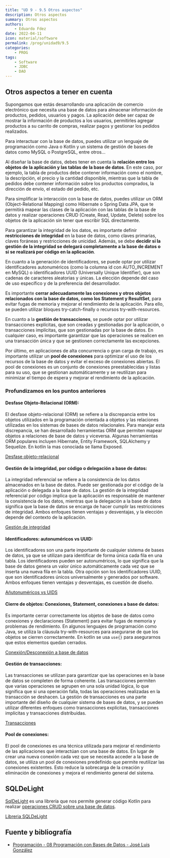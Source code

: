```yaml
---
title: "UD 9 - 9.5 Otros aspectos"
description: Otros aspectos
summary: Otros aspectos
authors:
    - Eduardo Fdez
date: 2022-04-11
icon: material/software
permalink: /prog/unidad9/9.5
categories:
    - PROG
tags:
    - Software
    - JDBC
    - DAO
---
```

## Otros aspectos a tener en cuenta

Supongamos que estás desarrollando una aplicación de comercio electrónico que necesita una base de datos para almacenar información de productos, pedidos, usuarios y pagos. La aplicación debe ser capaz de mostrar la información de productos a los usuarios, permitirles agregar productos a su carrito de compras, realizar pagos y gestionar los pedidos realizados.

Para interactuar con la base de datos, puedes utilizar un lenguaje de programación como Java o Kotlin y un sistema de gestión de bases de datos como MySQL o PostgreSQL, entre otros...

Al diseñar la base de datos, debes tener en cuenta la **relación entre los objetos de la aplicación y las tablas de la base de datos**. En este caso, por ejemplo, la tabla de productos debe contener información como el nombre, la descripción, el precio y la cantidad disponible, mientras que la tabla de pedidos debe contener información sobre los productos comprados, la dirección de envío, el estado del pedido, etc.

Para simplificar la interacción con la base de datos, puedes utilizar un ORM (Object-Relational Mapping) como Hibernate o Spring Data JPA, que te permitirá mapear las clases de la aplicación con las tablas de la base de datos y realizar operaciones CRUD (Create, Read, Update, Delete) sobre los objetos de la aplicación sin tener que escribir SQL directamente.

Para garantizar la integridad de los datos, es importante definir **restricciones de integridad** en la base de datos, como claves primarias, claves foráneas y restricciones de unicidad. Además, se debe **decidir si la gestión de la integridad se delegará completamente a la base de datos o si se realizará por código en la aplicación**.

En cuanto a la generación de identificadores, se puede optar por utilizar identificadores autonuméricos (como la columna id con AUTO_INCREMENT en MySQL) o identificadores UUID (Universally Unique Identifier), que son cadenas de caracteres aleatorias y únicas. La elección depende del caso de uso específico y de la preferencia del desarrollador.

Es importante **cerrar adecuadamente las conexiones y otros objetos relacionados con la base de datos, como los Statement y ResultSet**, para evitar fugas de memoria y mejorar el rendimiento de la aplicación. Para ello, se pueden utilizar bloques try-catch-finally o recursos try-with-resources.

En cuanto a la **gestión de transacciones**, se puede optar por utilizar transacciones explícitas, que son creadas y gestionadas por la aplicación, o transacciones implícitas, que son gestionadas por la base de datos. En cualquier caso, es importante garantizar que las operaciones se realicen en una transacción única y que se gestionen correctamente las excepciones.

Por último, en aplicaciones de alta concurrencia o gran carga de trabajo, es importante utilizar un **pool de conexiones** para optimizar el uso de los recursos de la base de datos y evitar el exceso de conexiones abiertas. El pool de conexiones es un conjunto de conexiones preestablecidas y listas para su uso, que se gestionan automáticamente y se reutilizan para minimizar el tiempo de espera y mejorar el rendimiento de la aplicación.

### Profundizamos en los puntos anteriores

#### Desfase Objeto-Relacional (ORM):

El desfase objeto-relacional (ORM) se refiere a la discrepancia entre los objetos utilizados en la programación orientada a objetos y las relaciones utilizadas en los sistemas de bases de datos relacionales. Para manejar esta discrepancia, se han desarrollado herramientas ORM que permiten mapear objetos a relaciones de base de datos y viceversa. Algunas herramientas ORM populares incluyen Hibernate, Entity Framework, SQLAlchemy y Sequelize. En kotlin la mas conocíada se llama Exposed.

[Desfase objeto-relacional](https://github.com/joseluisgs/Programacion-08-2022-2023#el-desfase-objeto-relacional)

#### Gestión de la integridad, por código o delegación a base de datos:

La integridad referencial se refiere a la consistencia de los datos almacenados en la base de datos. Puede ser gestionada por el código de la aplicación o delegada a la base de datos. La gestión de la integridad referencial por código implica que la aplicación es responsable de mantener la consistencia de los datos, mientras que la delegación a la base de datos significa que la base de datos se encarga de hacer cumplir las restricciones de integridad. Ambos enfoques tienen ventajas y desventajas, y la elección depende del contexto de la aplicación.

[Gestión de integridad](https://github.com/joseluisgs/Programacion-08-2022-2023#gesti%C3%B3n-de-integridad-por-c%C3%B3digo-o-delegaci%C3%B3n-en-la-base-de-datos)

#### Identificadores: autonuméricos vs UUID:

Los identificadores son una parte importante de cualquier sistema de bases de datos, ya que se utilizan para identificar de forma única cada fila en una tabla. Los identificadores pueden ser autonuméricos, lo que significa que la base de datos genera un valor único automáticamente cada vez que se inserta una nueva fila en la tabla. Otra opción son los identificadores UUID, que son identificadores únicos universalmente y generados por software. Ambos enfoques tienen ventajas y desventajas, es cuestión de diseño.

[Añutonuméricos vs UIDS](https://github.com/joseluisgs/Programacion-08-2022-2023#autonum%C3%A9ricos-vs-uuid)

#### Cierre de objetos: Conexiones, Statement, conexiones a base de datos:

Es importante cerrar correctamente los objetos de base de datos como conexiones y declaraciones (Statement) para evitar fugas de memoria y problemas de rendimiento. En algunos lenguajes de programación como Java, se utiliza la cláusula try-with-resources para asegurarse de que los objetos se cierren correctamente. En kotlin se usa `use{}` para asegurarnos que estos elementos quedan cerrados.

[Conexión/Desconexión a base de datos](https://github.com/joseluisgs/Programacion-08-2022-2023#conexi%C3%B3n-a-la-base-de-datos)

#### Gestión de transacciones:

Las transacciones se utilizan para garantizar que las operaciones en la base de datos se completen de forma coherente. Las transacciones permiten que varias operaciones se agrupen en una sola unidad lógica, lo que significa que si una operación falla, todas las operaciones realizadas en la transacción se deshacen. La gestión de transacciones es una parte importante del diseño de cualquier sistema de bases de datos, y se pueden utilizar diferentes enfoques como transacciones explícitas, transacciones implícitas y transacciones distribuidas.

[Transacciones](https://github.com/joseluisgs/Programacion-08-2022-2023#transacciones)

#### Pool de conexiones:

El pool de conexiones es una técnica utilizada para mejorar el rendimiento de las aplicaciones que interactúan con una base de datos. En lugar de crear una nueva conexión cada vez que se necesita acceder a la base de datos, se utiliza un pool de conexiones predefinido que permite reutilizar las conexiones existentes. Esto reduce la sobrecarga de la creación y eliminación de conexiones y mejora el rendimiento general del sistema.

## SQLDeLight

[SqlDeLight](https://cashapp.github.io/sqldelight/2.0.0-alpha05/) es una librería que nos permite generar código Kotlin para realizar [operaciones CRUD sobre una base de datos](https://cashapp.github.io/sqldelight/2.0.0-alpha05/jvm_sqlite/).

[Libreria SQLDeLight](https://github.com/joseluisgs/Programacion-08-2022-2023#sqldelight)


## Fuente y bibliografía

- [Programación - 08 Programación con Bases de Datos - José Luis González](https://github.com/joseluisgs/Programacion-08-2022-2023)
